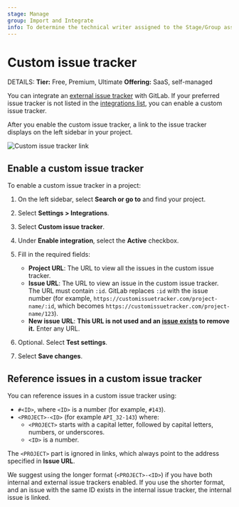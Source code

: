 ```yaml
---
stage: Manage
group: Import and Integrate
info: To determine the technical writer assigned to the Stage/Group associated with this page, see https://handbook.gitlab.com/handbook/product/ux/technical-writing/#assignments
---
```


# Custom issue tracker

DETAILS:
**Tier:** Free, Premium, Ultimate
**Offering:** SaaS, self-managed

You can integrate an [external issue tracker](../../../integration/external-issue-tracker.md)
with GitLab. If your preferred issue tracker is not listed in the
[integrations list](../../../integration/external-issue-tracker.md#configure-an-external-issue-tracker),
you can enable a custom issue tracker.

After you enable the custom issue tracker, a link to the issue tracker displays
on the left sidebar in your project.

![Custom issue tracker link](img/custom_issue_tracker_v14_5.png)

## Enable a custom issue tracker

To enable a custom issue tracker in a project:

1. On the left sidebar, select **Search or go to** and find your project.
1. Select **Settings > Integrations**.
1. Select **Custom issue tracker**.
1. Under **Enable integration**, select the **Active** checkbox.
1. Fill in the required fields:

   - **Project URL**: The URL to view all the issues in the custom issue tracker.
   - **Issue URL**: The URL to view an issue in the custom issue tracker. The URL must contain `:id`.
     GitLab replaces `:id` with the issue number (for example,
     `https://customissuetracker.com/project-name/:id`, which becomes
     `https://customissuetracker.com/project-name/123`).
   - **New issue URL**:
     <!-- The line below was originally added in January 2018: https://gitlab.com/gitlab-org/gitlab/-/commit/778b231f3a5dd42ebe195d4719a26bf675093350 -->
     **This URL is not used and an [issue exists](https://gitlab.com/gitlab-org/gitlab/-/issues/327503) to remove it.**
     Enter any URL.

1. Optional. Select **Test settings**.
1. Select **Save changes**.

## Reference issues in a custom issue tracker

You can reference issues in a custom issue tracker using:

- `#<ID>`, where `<ID>` is a number (for example, `#143`).
- `<PROJECT>-<ID>` (for example `API_32-143`) where:
  - `<PROJECT>` starts with a capital letter, followed by capital letters, numbers, or underscores.
  - `<ID>` is a number.

The `<PROJECT>` part is ignored in links, which always point to the address specified in **Issue URL**.

We suggest using the longer format (`<PROJECT>-<ID>`) if you have both internal and external issue
trackers enabled. If you use the shorter format, and an issue with the same ID exists in the
internal issue tracker, the internal issue is linked.
